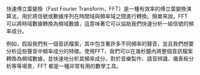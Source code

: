 

快速傅立葉變換（Fast Fourier Transform，FFT）是一種有效率的傅立葉變換演算法，用於將信號或數據序列在時間域與頻率域之間進行轉換。簡單來說，FFT 可以將時域數據轉換為頻域數據，這意味著它可以協助我們快速分析一組信號的頻率成分。

例如，假設我們有一個音訊檔案，其中包含著許多不同頻率的聲音，並且我們想要分析這些聲音中頻率成分的特徵。使用FFT，我們可以在幾秒鐘內將整個音訊檔案轉換為頻域數據，並快速地分析其頻率成分。對於音樂製作、語音辨識、儀表板分析等等場景，FFT 都是一種非常有用的數學工具。
